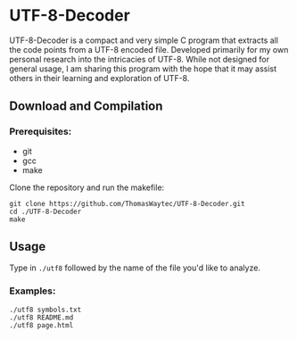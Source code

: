 # UTF-8-Decoder

UTF-8-Decoder is a compact and very simple C program that extracts all the code points from a UTF-8 encoded file.
Developed primarily for my own personal research into the intricacies of UTF-8. While not designed for general usage, I am sharing this program with the hope that it may assist others in their learning and exploration of UTF-8. 
## Download and Compilation
### Prerequisites:
- git
- gcc
- make

Clone the repository and run the makefile:
```shell
git clone https://github.com/ThomasWaytec/UTF-8-Decoder.git
cd ./UTF-8-Decoder
make
```

## Usage
Type in ```./utf8``` followed by the name of the file you'd like to analyze.  

### Examples:
``` shell
./utf8 symbols.txt
./utf8 README.md
./utf8 page.html

```
